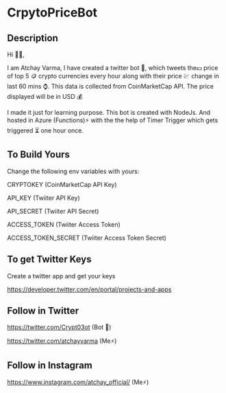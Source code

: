 # CrpytoPriceBot 

## Description

Hi 👋🏼,

I am Atchay Varma, I have created a twitter bot 🤖, which tweets the💵 price of top 5 🪙 crypto currencies every hour along with their price 💹 change in last 60 mins ⌚. This data is collected from CoinMarketCap API. The price displayed will be in USD 💰

I made it just for learning purpose. This bot is created with NodeJs. And hosted in Azure (Functions)⚡ with the the help of Timer Trigger which gets triggered ⏳ one hour once.


## To  Build Yours
Change the following env variables with yours: 

CRYPTOKEY (CoinMarketCap API Key)
  
API_KEY  (Twiiter API Key)

API_SECRET (Twiiter API Secret)

ACCESS_TOKEN (Twiiter Access Token)

ACCESS_TOKEN_SECRET (Twiiter Access Token Secret)

## To get Twitter Keys
Create a twitter app and get your keys 

https://developer.twitter.com/en/portal/projects-and-apps

## Follow in Twitter 
 https://twitter.com/Crypt03ot (Bot 🤖)
 
 https://twitter.com/atchayvarma (Me⚡)
 
 ## Follow in Instagram  
 https://www.instagram.com/atchay_official/ (Me⚡)
